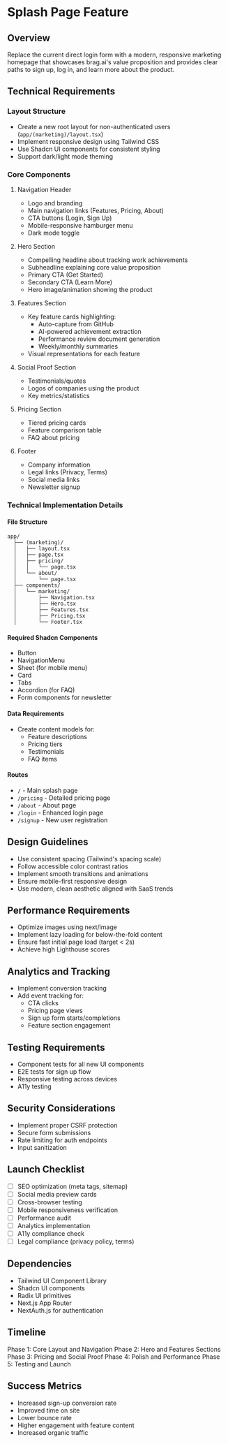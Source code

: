# Splash Page Feature

## Overview
Replace the current direct login form with a modern, responsive marketing homepage that showcases brag.ai's value proposition and provides clear paths to sign up, log in, and learn more about the product.

## Technical Requirements

### Layout Structure
- Create a new root layout for non-authenticated users (`app/(marketing)/layout.tsx`)
- Implement responsive design using Tailwind CSS
- Use Shadcn UI components for consistent styling
- Support dark/light mode theming

### Core Components
1. Navigation Header
   - Logo and branding
   - Main navigation links (Features, Pricing, About)
   - CTA buttons (Login, Sign Up)
   - Mobile-responsive hamburger menu
   - Dark mode toggle

2. Hero Section
   - Compelling headline about tracking work achievements
   - Subheadline explaining core value proposition
   - Primary CTA (Get Started)
   - Secondary CTA (Learn More)
   - Hero image/animation showing the product

3. Features Section
   - Key feature cards highlighting:
     - Auto-capture from GitHub
     - AI-powered achievement extraction
     - Performance review document generation
     - Weekly/monthly summaries
   - Visual representations for each feature

4. Social Proof Section
   - Testimonials/quotes
   - Logos of companies using the product
   - Key metrics/statistics

5. Pricing Section
   - Tiered pricing cards
   - Feature comparison table
   - FAQ about pricing

6. Footer
   - Company information
   - Legal links (Privacy, Terms)
   - Social media links
   - Newsletter signup

### Technical Implementation Details

#### File Structure
```
app/
  ├── (marketing)/
  │   ├── layout.tsx
  │   ├── page.tsx
  │   ├── pricing/
  │   │   └── page.tsx
  │   └── about/
  │       └── page.tsx
  ├── components/
  │   └── marketing/
  │       ├── Navigation.tsx
  │       ├── Hero.tsx
  │       ├── Features.tsx
  │       ├── Pricing.tsx
  │       └── Footer.tsx
```

#### Required Shadcn Components
- Button
- NavigationMenu
- Sheet (for mobile menu)
- Card
- Tabs
- Accordion (for FAQ)
- Form components for newsletter

#### Data Requirements
- Create content models for:
  - Feature descriptions
  - Pricing tiers
  - Testimonials
  - FAQ items

#### Routes
- `/` - Main splash page
- `/pricing` - Detailed pricing page
- `/about` - About page
- `/login` - Enhanced login page
- `/signup` - New user registration

## Design Guidelines
- Use consistent spacing (Tailwind's spacing scale)
- Follow accessible color contrast ratios
- Implement smooth transitions and animations
- Ensure mobile-first responsive design
- Use modern, clean aesthetic aligned with SaaS trends

## Performance Requirements
- Optimize images using next/image
- Implement lazy loading for below-the-fold content
- Ensure fast initial page load (target < 2s)
- Achieve high Lighthouse scores

## Analytics and Tracking
- Implement conversion tracking
- Add event tracking for:
  - CTA clicks
  - Pricing page views
  - Sign up form starts/completions
  - Feature section engagement

## Testing Requirements
- Component tests for all new UI components
- E2E tests for sign up flow
- Responsive testing across devices
- A11y testing

## Security Considerations
- Implement proper CSRF protection
- Secure form submissions
- Rate limiting for auth endpoints
- Input sanitization

## Launch Checklist
- [ ] SEO optimization (meta tags, sitemap)
- [ ] Social media preview cards
- [ ] Cross-browser testing
- [ ] Mobile responsiveness verification
- [ ] Performance audit
- [ ] Analytics implementation
- [ ] A11y compliance check
- [ ] Legal compliance (privacy policy, terms)

## Dependencies
- Tailwind UI Component Library
- Shadcn UI components
- Radix UI primitives
- Next.js App Router
- NextAuth.js for authentication

## Timeline
Phase 1: Core Layout and Navigation
Phase 2: Hero and Features Sections
Phase 3: Pricing and Social Proof
Phase 4: Polish and Performance
Phase 5: Testing and Launch

## Success Metrics
- Increased sign-up conversion rate
- Improved time on site
- Lower bounce rate
- Higher engagement with feature content
- Increased organic traffic

